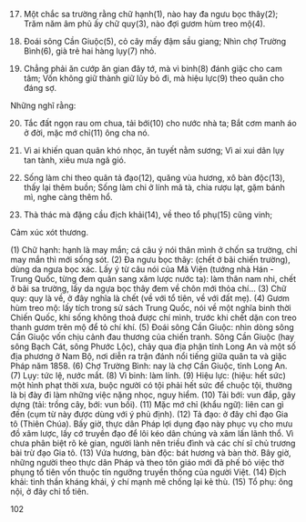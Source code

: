 17. Một chắc sa trường rằng chữ hạnh(1), nào hay đa ngưu bọc thây(2);
Trăm năm âm phủ ấy chữ quy(3), nào đợi gươm hùm treo mộ(4).

18. Đoái sông Cần Giuộc(5), cỏ cây mấy đậm sầu giang;
Nhìn chợ Trường Bình(6), già trẻ hai hàng lụy(7) nhỏ.

19. Chẳng phải ăn cướp ăn gian đây tớ, mà vì binh(8) đánh giặc cho cam tâm;
Vốn không giữ thành giữ lũy bỏ đi, mà hiệu lực(9) theo quân cho đáng sợ.

Những nghĩ rằng:

20. Tắc đất ngọn rau om chua, tải bới(10) cho nước nhà ta;
Bắt cơm manh áo ở đời, mặc mớ chỉ(11) ông cha nó.

21. Vì ai khiến quan quân khó nhọc, ăn tuyết nằm sương;
Vì ai xui dân lụy tan tành, xiêu mưa ngã gió.

22. Sống làm chi theo quân tả đạo(12), quăng vùa hương, xô bàn độc(13), thấy lại thêm buồn;
Sống làm chi ở lính mã tà, chia rượu lạt, gặm bánh mì, nghe càng thêm hổ.

23. Thà thác mà đặng cầu địch khải(14), về theo tổ phụ(15) cũng vinh;

Cảm xúc xót thương.

(1) Chữ hạnh: hạnh là may mắn; cá câu ý nói thân mình ở chốn sa trường, chỉ may mắn thì mới sống sót.
(2) Đa ngưu bọc thây: (chết ở bãi chiến trường), dùng da ngưa bọc xác. Lấy ý từ câu nói của Mã Viện (tướng nhà Hán - Trung Quốc, từng đem quân sang xâm lược nước ta): làm thân nam nhi, chết ở bãi sa trường, lấy da ngựa bọc thây đem về chôn mới thỏa chí...
(3) Chữ quy: quy là về, ở đây nghĩa là chết (về với tổ tiên, về với đất mẹ).
(4) Gươm hùm treo mộ: lấy tích trong sử sách Trung Quốc, nói về một nghĩa binh thời Chiến Quốc, khi sống không thoả được chí mình, trước khi chết dặn con treo thanh gươm trên mộ để tỏ chí khí.
(5) Đoái sông Cần Giuộc: nhìn dòng sông Cần Giuộc vốn chịu cảnh đau thương của chiến tranh. Sông Cần Giuộc (hay sông Bạch Cát, sông Phước Lộc), chảy qua địa phận tỉnh Long An và một số địa phương ở Nam Bộ, nơi diễn ra trận đánh nổi tiếng giữa quân ta và giặc Pháp năm 1858.
(6) Chợ Trường Bình: nay là chợ Cần Giuộc, tỉnh Long An.
(7) Lụy: tức lệ, nước mắt.
(8) Vì binh: làm lính.
(9) Hiệu lực: (hiệu: hết sức) một hình phạt thời xưa, buộc người có tội phải hết sức để chuộc tội, thường là bị đày đi làm những việc nặng nhọc, nguy hiểm.
(10) Tải bới: vun đắp, gây dựng (tải: trồng cây, bới: vun bồi).
(11) Mặc mớ chỉ (khẩu ngữ): liên can gì đến (cụm từ này được dùng với ý phủ định).
(12) Tả đạo: ở đây chỉ đạo Gia tô (Thiên Chúa). Bấy giờ, thực dân Pháp lợi dụng đạo này phục vụ cho mưu đồ xâm lược, lấy cớ truyền đạo để lôi kéo dân chúng và xâm lấn lãnh thổ. Vì chưa phân biệt rõ kẻ gian, người lành nên triều đình và các chí sĩ chủ trương bài trừ đạo Gia tô.
(13) Vứa hương, bàn độc: bát hương và bàn thờ. Bây giờ, những người theo thực dân Pháp và theo tôn giáo mới đã phế bỏ việc thờ phụng tổ tiên vốn thuộc tín ngưỡng truyền thống của người Việt.
(14) Địch khải: tinh thần kháng khái, ý chí mạnh mẽ chống lại kẻ thù.
(15) Tổ phụ: ông nội, ở đây chỉ tổ tiên.

102